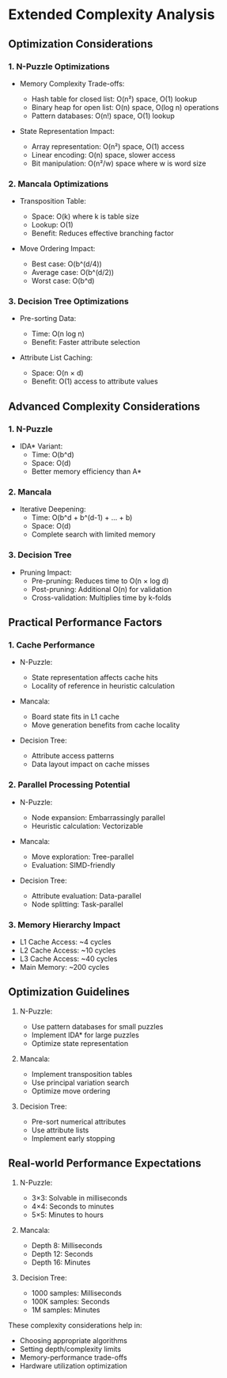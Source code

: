# Extended Complexity Analysis

## Optimization Considerations

### 1. N-Puzzle Optimizations
- Memory Complexity Trade-offs:
  - Hash table for closed list: O(n²) space, O(1) lookup
  - Binary heap for open list: O(n) space, O(log n) operations
  - Pattern databases: O(n!) space, O(1) lookup

- State Representation Impact:
  - Array representation: O(n²) space, O(1) access
  - Linear encoding: O(n) space, slower access
  - Bit manipulation: O(n²/w) space where w is word size

### 2. Mancala Optimizations
- Transposition Table:
  - Space: O(k) where k is table size
  - Lookup: O(1)
  - Benefit: Reduces effective branching factor

- Move Ordering Impact:
  - Best case: O(b^(d/4))
  - Average case: O(b^(d/2))
  - Worst case: O(b^d)

### 3. Decision Tree Optimizations
- Pre-sorting Data:
  - Time: O(n log n)
  - Benefit: Faster attribute selection

- Attribute List Caching:
  - Space: O(n × d)
  - Benefit: O(1) access to attribute values

## Advanced Complexity Considerations

### 1. N-Puzzle
- IDA* Variant:
  - Time: O(b^d)
  - Space: O(d)
  - Better memory efficiency than A*

### 2. Mancala
- Iterative Deepening:
  - Time: O(b^d + b^(d-1) + ... + b)
  - Space: O(d)
  - Complete search with limited memory

### 3. Decision Tree
- Pruning Impact:
  - Pre-pruning: Reduces time to O(n × log d)
  - Post-pruning: Additional O(n) for validation
  - Cross-validation: Multiplies time by k-folds

## Practical Performance Factors

### 1. Cache Performance
- N-Puzzle:
  - State representation affects cache hits
  - Locality of reference in heuristic calculation

- Mancala:
  - Board state fits in L1 cache
  - Move generation benefits from cache locality

- Decision Tree:
  - Attribute access patterns
  - Data layout impact on cache misses

### 2. Parallel Processing Potential
- N-Puzzle:
  - Node expansion: Embarrassingly parallel
  - Heuristic calculation: Vectorizable

- Mancala:
  - Move exploration: Tree-parallel
  - Evaluation: SIMD-friendly

- Decision Tree:
  - Attribute evaluation: Data-parallel
  - Node splitting: Task-parallel

### 3. Memory Hierarchy Impact
- L1 Cache Access: ~4 cycles
- L2 Cache Access: ~10 cycles
- L3 Cache Access: ~40 cycles
- Main Memory: ~200 cycles

## Optimization Guidelines

1. N-Puzzle:
   - Use pattern databases for small puzzles
   - Implement IDA* for large puzzles
   - Optimize state representation

2. Mancala:
   - Implement transposition tables
   - Use principal variation search
   - Optimize move ordering

3. Decision Tree:
   - Pre-sort numerical attributes
   - Use attribute lists
   - Implement early stopping

## Real-world Performance Expectations

1. N-Puzzle:
   - 3×3: Solvable in milliseconds
   - 4×4: Seconds to minutes
   - 5×5: Minutes to hours

2. Mancala:
   - Depth 8: Milliseconds
   - Depth 12: Seconds
   - Depth 16: Minutes

3. Decision Tree:
   - 1000 samples: Milliseconds
   - 100K samples: Seconds
   - 1M samples: Minutes

These complexity considerations help in:
- Choosing appropriate algorithms
- Setting depth/complexity limits
- Memory-performance trade-offs
- Hardware utilization optimization
